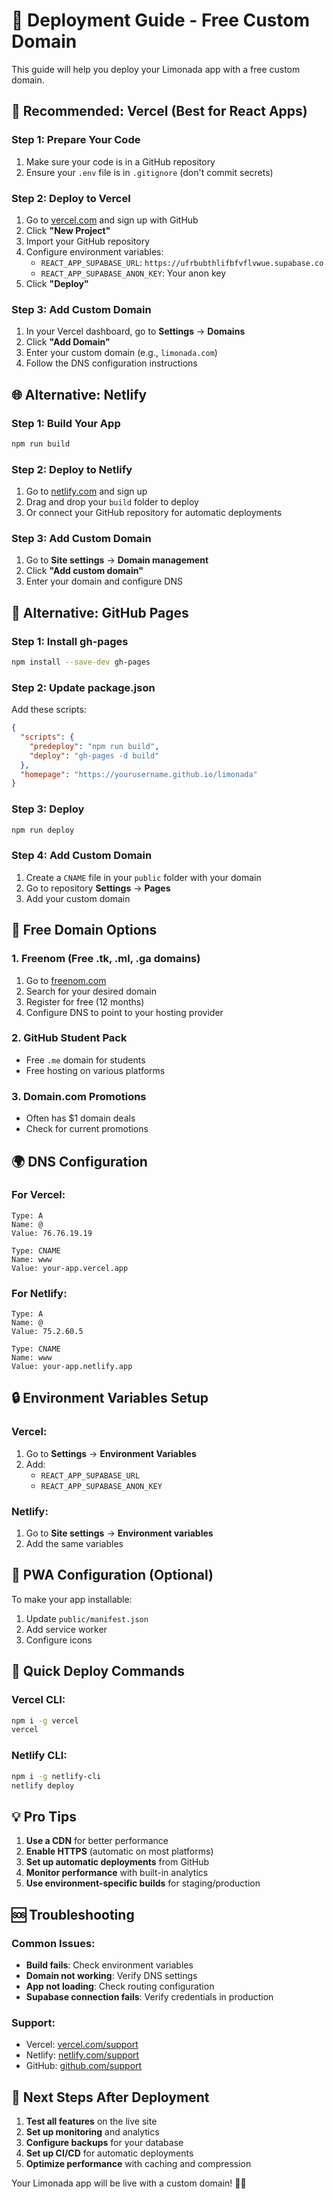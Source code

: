 # 🚀 Deployment Guide - Free Custom Domain

This guide will help you deploy your Limonada app with a free custom domain.

## 🎯 **Recommended: Vercel (Best for React Apps)**

### **Step 1: Prepare Your Code**
1. Make sure your code is in a GitHub repository
2. Ensure your `.env` file is in `.gitignore` (don't commit secrets)

### **Step 2: Deploy to Vercel**
1. Go to [vercel.com](https://vercel.com) and sign up with GitHub
2. Click **"New Project"**
3. Import your GitHub repository
4. Configure environment variables:
   - `REACT_APP_SUPABASE_URL`: `https://ufrbubthlifbfvflvwue.supabase.co`
   - `REACT_APP_SUPABASE_ANON_KEY`: Your anon key
5. Click **"Deploy"**

### **Step 3: Add Custom Domain**
1. In your Vercel dashboard, go to **Settings** → **Domains**
2. Click **"Add Domain"**
3. Enter your custom domain (e.g., `limonada.com`)
4. Follow the DNS configuration instructions

## 🌐 **Alternative: Netlify**

### **Step 1: Build Your App**
```bash
npm run build
```

### **Step 2: Deploy to Netlify**
1. Go to [netlify.com](https://netlify.com) and sign up
2. Drag and drop your `build` folder to deploy
3. Or connect your GitHub repository for automatic deployments

### **Step 3: Add Custom Domain**
1. Go to **Site settings** → **Domain management**
2. Click **"Add custom domain"**
3. Enter your domain and configure DNS

## 📝 **Alternative: GitHub Pages**

### **Step 1: Install gh-pages**
```bash
npm install --save-dev gh-pages
```

### **Step 2: Update package.json**
Add these scripts:
```json
{
  "scripts": {
    "predeploy": "npm run build",
    "deploy": "gh-pages -d build"
  },
  "homepage": "https://yourusername.github.io/limonada"
}
```

### **Step 3: Deploy**
```bash
npm run deploy
```

### **Step 4: Add Custom Domain**
1. Create a `CNAME` file in your `public` folder with your domain
2. Go to repository **Settings** → **Pages**
3. Add your custom domain

## 🔧 **Free Domain Options**

### **1. Freenom (Free .tk, .ml, .ga domains)**
1. Go to [freenom.com](https://freenom.com)
2. Search for your desired domain
3. Register for free (12 months)
4. Configure DNS to point to your hosting provider

### **2. GitHub Student Pack**
- Free `.me` domain for students
- Free hosting on various platforms

### **3. Domain.com Promotions**
- Often has $1 domain deals
- Check for current promotions

## 🌍 **DNS Configuration**

### **For Vercel:**
```
Type: A
Name: @
Value: 76.76.19.19

Type: CNAME
Name: www
Value: your-app.vercel.app
```

### **For Netlify:**
```
Type: A
Name: @
Value: 75.2.60.5

Type: CNAME
Name: www
Value: your-app.netlify.app
```

## 🔒 **Environment Variables Setup**

### **Vercel:**
1. Go to **Settings** → **Environment Variables**
2. Add:
   - `REACT_APP_SUPABASE_URL`
   - `REACT_APP_SUPABASE_ANON_KEY`

### **Netlify:**
1. Go to **Site settings** → **Environment variables**
2. Add the same variables

## 📱 **PWA Configuration (Optional)**

To make your app installable:

1. Update `public/manifest.json`
2. Add service worker
3. Configure icons

## 🚀 **Quick Deploy Commands**

### **Vercel CLI:**
```bash
npm i -g vercel
vercel
```

### **Netlify CLI:**
```bash
npm i -g netlify-cli
netlify deploy
```

## 💡 **Pro Tips**

1. **Use a CDN** for better performance
2. **Enable HTTPS** (automatic on most platforms)
3. **Set up automatic deployments** from GitHub
4. **Monitor performance** with built-in analytics
5. **Use environment-specific builds** for staging/production

## 🆘 **Troubleshooting**

### **Common Issues:**
- **Build fails**: Check environment variables
- **Domain not working**: Verify DNS settings
- **App not loading**: Check routing configuration
- **Supabase connection fails**: Verify credentials in production

### **Support:**
- Vercel: [vercel.com/support](https://vercel.com/support)
- Netlify: [netlify.com/support](https://netlify.com/support)
- GitHub: [github.com/support](https://github.com/support)

## 🎉 **Next Steps After Deployment**

1. **Test all features** on the live site
2. **Set up monitoring** and analytics
3. **Configure backups** for your database
4. **Set up CI/CD** for automatic deployments
5. **Optimize performance** with caching and compression

Your Limonada app will be live with a custom domain! 🍋✨ 